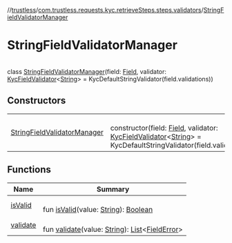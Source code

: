 //[trustless](../../../index.md)/[com.trustless.requests.kyc.retrieveSteps.steps.validators](../index.md)/[StringFieldValidatorManager](index.md)

# StringFieldValidatorManager

\
class [StringFieldValidatorManager](index.md)(field: [Field](../../com.trustless.requests.kyc.retrieveSteps/-field/index.md), validator: [KycFieldValidator](../-kyc-field-validator/index.md)&lt;[String](https://kotlinlang.org/api/latest/jvm/stdlib/kotlin/-string/index.html)&gt; = KycDefaultStringValidator(field.validations))

## Constructors

| | |
|---|---|
| [StringFieldValidatorManager](-string-field-validator-manager.md) | <br>constructor(field: [Field](../../com.trustless.requests.kyc.retrieveSteps/-field/index.md), validator: [KycFieldValidator](../-kyc-field-validator/index.md)&lt;[String](https://kotlinlang.org/api/latest/jvm/stdlib/kotlin/-string/index.html)&gt; = KycDefaultStringValidator(field.validations)) |

## Functions

| Name | Summary |
|---|---|
| [isValid](is-valid.md) | <br>fun [isValid](is-valid.md)(value: [String](https://kotlinlang.org/api/latest/jvm/stdlib/kotlin/-string/index.html)): [Boolean](https://kotlinlang.org/api/latest/jvm/stdlib/kotlin/-boolean/index.html) |
| [validate](validate.md) | <br>fun [validate](validate.md)(value: [String](https://kotlinlang.org/api/latest/jvm/stdlib/kotlin/-string/index.html)): [List](https://kotlinlang.org/api/latest/jvm/stdlib/kotlin.collections/-list/index.html)&lt;[FieldError](../../com.trustless.requests.kyc.retrieveSteps.steps.fields/-field-error/index.md)&gt; |
